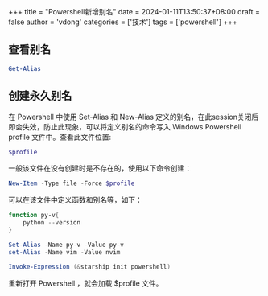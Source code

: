 +++
title = "Powershell新增别名"
date = 2024-01-11T13:50:37+08:00
draft = false
author = 'vdong'
categories = ['技术']
tags = ['powershell']
+++

## 查看别名

```Powershell
Get-Alias
```

## 创建永久别名

在 Powershell 中使用 Set-Alias 和 New-Alias 定义的别名，在此session关闭后即会失效，防止此现象，可以将定义别名的命令写入 Windows Powershell profile 文件中。查看此文件位置:
```Powershell
$profile
```
一般该文件在没有创建时是不存在的，使用以下命令创建：
```Powershell
New-Item -Type file -Force $profile
```
可以在该文件中定义函数和别名等，如下：
```Powershell
function py-v{
    python --version
}

Set-Alias -Name py-v -Value py-v
set-Alias -Name vim -Value nvim

Invoke-Expression (&starship init powershell)
```
重新打开 Powershell ，就会加载 $profile 文件。
